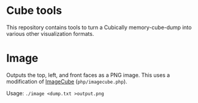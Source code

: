# Cube tools

This repository contains tools to turn a Cubically memory-cube-dump into various other visualization formats.

# Image

Outputs the top, left, and front faces as a PNG image. This uses a modification of [ImageCube](http://www.cubezone.be/imagecube.html) (`php/imagecube.php`).

Usage: `./image <dump.txt >output.png`
